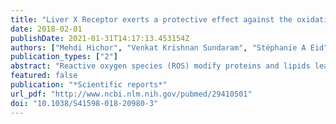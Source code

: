 ```yaml
---
title: "Liver X Receptor exerts a protective effect against the oxidative stress in the peripheral nerve."
date: 2018-02-01
publishDate: 2021-01-31T14:17:13.453154Z
authors: ["Mehdi Hichor", "Venkat Krishnan Sundaram", "Stéphanie A Eid", "Ronza Abdel-Rassoul", "Patrice X Petit", "Didier Borderie", "Jean Bastin", "Assaad A Eid", "Marin Manuel", "Julien Grenier", "Charbel Massaad"]
publication_types: ["2"]
abstract: "Reactive oxygen species (ROS) modify proteins and lipids leading to deleterious outcomes. Thus, maintaining their homeostatic levels is vital. This study highlights the endogenous role of LXRs (LXRα and β) in the regulation of oxidative stress in peripheral nerves. We report that the genetic ablation of both LXR isoforms in mice (LXRdKO) provokes significant locomotor defects correlated with enhanced anion superoxide production, lipid oxidization and protein carbonylation in the sciatic nerves despite the activation of Nrf2-dependant antioxidant response. Interestingly, the reactive oxygen species scavenger N-acetylcysteine counteracts behavioral, electrophysical, ultrastructural and biochemical alterations in LXRdKO mice. Furthermore, Schwann cells in culture pretreated with LXR agonist, TO901317, exhibit improved defenses against oxidative stress generated by tert-butyl hydroperoxide, implying that LXRs play an important role in maintaining the redox homeostasis in the peripheral nervous system. Thus, LXR activation could be a promising strategy to protect from alteration of peripheral myelin resulting from a disturbance of redox homeostasis in Schwann cell."
featured: false
publication: "*Scientific reports*"
url_pdf: "http://www.ncbi.nlm.nih.gov/pubmed/29410501"
doi: "10.1038/S41598-018-20980-3"
---
```


